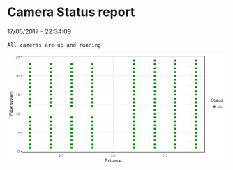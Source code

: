 Camera Status report
================
17/05/2017 - 22:34:09

    All cameras are up and running

![](camreport_files/figure-markdown_github/unnamed-chunk-2-1.png)
